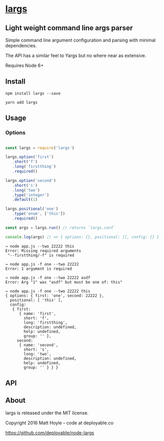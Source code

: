 # [largs](https://github.com/deployable/node-largs)

## Light weight command line args parser

Simple command line argument configuration and parsing with minimal dependencies.

The API has a similar feel to Yargs but no where near as extensive.

Requires Node 6+

## Install

    npm install largs --save

    yarn add largs

## Usage

### Options

```javascript

const largs = require('largs')

largs.option('first')
   .short('f')
   .long('firstthing')
   .required()

largs.option('second')
   .short('s')
   .long('two')
   .type('integer')
   .default(1)

largs.positional('one')
   .type('enum', ['this'])
   .required()

const args = largs.run() // returns `largs.conf`

console.log(args) // => { options: {}, positional: [], config: {} }
```

```
→ node app.js --two 22222 this
Error: Missing required arguments
 "--firstthing/-f" is required

→ node app.js -f one --two 22222
Error: 1 argument is required

→ node app.js -f one --two 22222 asdf
Error: Arg "1" was "asdf" but must be one of: this"

→ node app.js -f one --two 22222 this
{ options: { first: 'one', second: 22222 },
  positional: [ 'this' ],
  config:
   { first:
      { name: 'first',
        short: 'f',
        long: 'firstthing',
        description: undefined,
        help: undefined,
        group: '' },
     second:
      { name: 'second',
        short: 's',
        long: 'two',
        description: undefined,
        help: undefined,
        group: '' } } }
```

## API


## About

largs is released under the MIT license.

Copyright 2016 Matt Hoyle - code at deployable.co

https://github.com/deployable/node-largs


